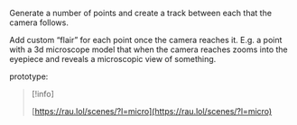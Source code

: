 Generate a number of points and create a track between each that the camera follows.

Add custom “flair” for each point once the camera reaches it. E.g. a point with a 3d microscope model that when the camera reaches zooms into the eyepiece and reveals a microscopic view of something.

prototype:

> [!info]  
>  
> [https://rau.lol/scenes/?l=micro](https://rau.lol/scenes/?l=micro)